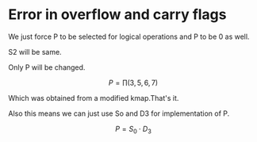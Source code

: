 # Error in overflow and carry flags
We just force P to be selected for logical operations and P to be 0 as well.

S2 will be same.

Only P will be changed.

$$P = \prod(3,5,6,7)$$

Which was obtained from a modified kmap.That's it.

Also this means we can just use So and D3 for implementation of P.

$$P = S_\text{0} \cdot D_\text{3}$$